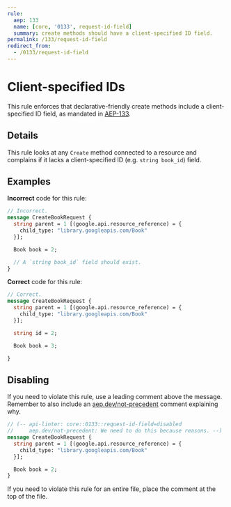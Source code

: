 ```yaml
---
rule:
  aep: 133
  name: [core, '0133', request-id-field]
  summary: create methods should have a client-specified ID field.
permalink: /133/request-id-field
redirect_from:
  - /0133/request-id-field
---
```


# Client-specified IDs

This rule enforces that declarative-friendly create methods include a
client-specified ID field, as mandated in [AEP-133][].

## Details

This rule looks at any `Create` method connected to a resource and complains if
it lacks a client-specified ID (e.g. `string book_id`) field.

## Examples

**Incorrect** code for this rule:

```proto
// Incorrect.
message CreateBookRequest {
  string parent = 1 [(google.api.resource_reference) = {
    child_type: "library.googleapis.com/Book"
  }];

  Book book = 2;

  // A `string book_id` field should exist.
}
```

**Correct** code for this rule:

```proto
// Correct.
message CreateBookRequest {
  string parent = 1 [(google.api.resource_reference) = {
    child_type: "library.googleapis.com/Book"
  }];

  string id = 2;

  Book book = 3;

}
```

## Disabling

If you need to violate this rule, use a leading comment above the message.
Remember to also include an [aep.dev/not-precedent][] comment explaining why.

```proto
// (-- api-linter: core::0133::request-id-field=disabled
//     aep.dev/not-precedent: We need to do this because reasons. --)
message CreateBookRequest {
  string parent = 1 [(google.api.resource_reference) = {
    child_type: "library.googleapis.com/Book"
  }];

  Book book = 2;
}
```

If you need to violate this rule for an entire file, place the comment at the
top of the file.

[aep-133]: https://aep.dev/133
[aep.dev/not-precedent]: https://aep.dev/not-precedent